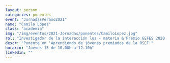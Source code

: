 ```yaml
---
layout: person
categories: ponentes
event: "JornadasVerano2021"
name: "Camilo López"
class: "academia"
img: "/img/eventos/2021-Jornadas/ponentes/CamiloLopez.jpg"
rol: "Investigador de la interacción luz - materia & Premio GEFES 2020 a la Mejor Tesis Teórica"
descr: "Ponente en 'Aprendiendo de jóvenes premiados de la RSEF'"
horario: "Jueves 15 de 10.00h a 12.10h"
linkedin: ""
---
```

